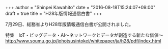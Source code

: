 +++
author = "Shinpei Kawahito"
date = "2016-08-18T15:24:07+09:00"
draft = true
title = "H28年版情報通信白書"
+++

7月29日、総務省よりH28年版情報通信白書が公開されました。

特集　IoT・ビッグデータ・AI～ネットワークとデータが創造する新たな価値～  
http://www.soumu.go.jp/johotsusintokei/whitepaper/ja/h28/pdf/index.html
